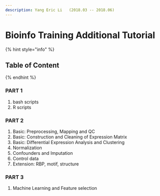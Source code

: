 ```yaml
---
description: Yang Eric Li   (2018.03 -- 2018.06)
---
```


# Bioinfo Training Additional Tutorial

{% hint style="info" %}
## **Table of Content**
{% endhint %}

### PART 1

1. bash scripts
2. R scripts

### PART 2

1. Basic: Preprocessing, Mapping and QC
2. Basic: Construction and Cleaning of Expression Matrix
3. Basic: Differential Expression Analysis and Clustering
4. Normalization
5. Confounders and Imputation
6. Control data
7. Extension: RBP, motif, structure

### PART 3

1. Machine Learning and Feature selection



